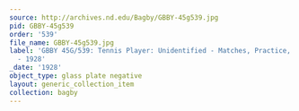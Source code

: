 ```yaml
---
source: http://archives.nd.edu/Bagby/GBBY-45g539.jpg
pid: GBBY-45g539
order: '539'
file_name: GBBY-45g539.jpg
label: 'GBBY 45G/539: Tennis Player: Unidentified - Matches, Practice, and Posed Action
  - 1928'
_date: '1928'
object_type: glass plate negative
layout: generic_collection_item
collection: bagby
---
```

